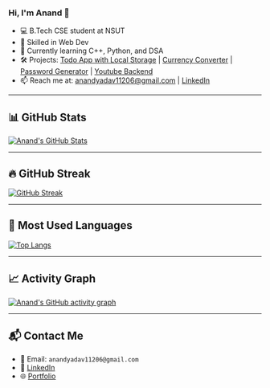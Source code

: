 ### Hi, I'm Anand 👋
- 💻 B.Tech CSE student at NSUT
- 🔧 Skilled in Web Dev
- 🌱 Currently learning C++, Python, and DSA
- 🛠️ Projects: [Todo App with Local Storage](https://to-do-context.netlify.app/) | [Currency Converter](https://convrt-currency.netlify.app/) | [Password Generator](https://generate-passwrd.netlify.app/) | [Youtube Backend](https://github.com/anand-devx/Youtube-backend)
- 📫 Reach me at: anandyadav11206@gmail.com | [LinkedIn](https://www.linkedin.com/in/anand-yadav-506a5b354/)

---

## 📊 GitHub Stats

[![Anand's GitHub Stats](https://github-readme-stats.vercel.app/api?username=anand-devx&show_icons=true&theme=github_dark)](https://github.com/anand-devx)

---

## 🔥 GitHub Streak

<!-- here -->
[![GitHub Streak](https://streak-stats.demolab.com?user=anand-devx&theme=dark)](https://git.io/streak-stats)

---

## 🧠 Most Used Languages

<!-- here -->
[![Top Langs](https://github-readme-stats.vercel.app/api/top-langs/?username=anand-devx&layout=compact&theme=github_dark)](https://github.com/anand11206)

---

## 📈 Activity Graph

<!-- here -->
[![Anand's GitHub activity graph](https://github-readme-activity-graph.vercel.app/graph?username=anand-devx&theme=github)](https://github.com/Ashutosh00710/github-readme-activity-graph)


---

## 📬 Contact Me

- 📧 Email: `anandyadav11206@gmail.com`
- 💼 [LinkedIn](https://linkedin.com/in/anand-yadav-506a5b354/)
- 🌐 [Portfolio](#)
